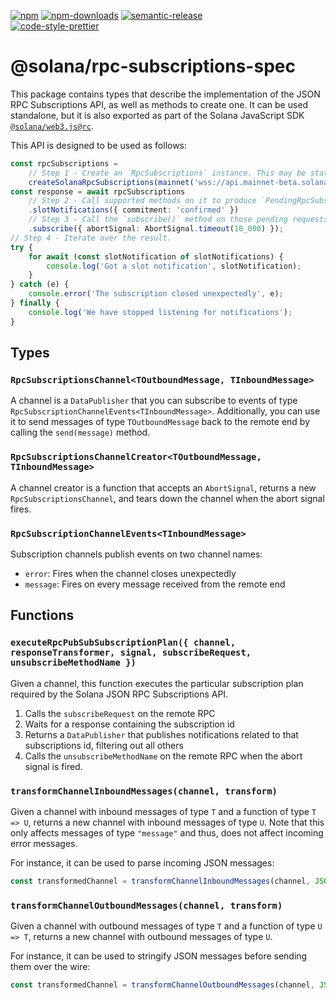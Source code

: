 [![npm][npm-image]][npm-url]
[![npm-downloads][npm-downloads-image]][npm-url]
[![semantic-release][semantic-release-image]][semantic-release-url]
<br />
[![code-style-prettier][code-style-prettier-image]][code-style-prettier-url]

[code-style-prettier-image]: https://img.shields.io/badge/code_style-prettier-ff69b4.svg?style=flat-square
[code-style-prettier-url]: https://github.com/prettier/prettier
[npm-downloads-image]: https://img.shields.io/npm/dm/@solana/rpc-subscriptions-spec/rc.svg?style=flat
[npm-image]: https://img.shields.io/npm/v/@solana/rpc-subscriptions-spec/rc.svg?style=flat
[npm-url]: https://www.npmjs.com/package/@solana/rpc-subscriptions-spec/v/rc
[semantic-release-image]: https://img.shields.io/badge/%20%20%F0%9F%93%A6%F0%9F%9A%80-semantic--release-e10079.svg
[semantic-release-url]: https://github.com/semantic-release/semantic-release

# @solana/rpc-subscriptions-spec

This package contains types that describe the implementation of the JSON RPC Subscriptions API, as well as methods to create one. It can be used standalone, but it is also exported as part of the Solana JavaScript SDK [`@solana/web3.js@rc`](https://github.com/solana-labs/solana-web3.js/tree/master/packages/library).

This API is designed to be used as follows:

```ts
const rpcSubscriptions =
    // Step 1 - Create an `RpcSubscriptions` instance. This may be stateful.
    createSolanaRpcSubscriptions(mainnet('wss://api.mainnet-beta.solana.com'));
const response = await rpcSubscriptions
    // Step 2 - Call supported methods on it to produce `PendingRpcSubscriptionsRequest` objects.
    .slotNotifications({ commitment: 'confirmed' })
    // Step 3 - Call the `subscribe()` method on those pending requests to trigger them.
    .subscribe({ abortSignal: AbortSignal.timeout(10_000) });
// Step 4 - Iterate over the result.
try {
    for await (const slotNotification of slotNotifications) {
        console.log('Got a slot notification', slotNotification);
    }
} catch (e) {
    console.error('The subscription closed unexpectedly', e);
} finally {
    console.log('We have stopped listening for notifications');
}
```

## Types

### `RpcSubscriptionsChannel<TOutboundMessage, TInboundMessage>`

A channel is a `DataPublisher` that you can subscribe to events of type `RpcSubscriptionChannelEvents<TInboundMessage>`. Additionally, you can use it to send messages of type `TOutboundMessage` back to the remote end by calling the `send(message)` method.

### `RpcSubscriptionsChannelCreator<TOutboundMessage, TInboundMessage>`

A channel creator is a function that accepts an `AbortSignal`, returns a new `RpcSubscriptionsChannel`, and tears down the channel when the abort signal fires.

### `RpcSubscriptionChannelEvents<TInboundMessage>`

Subscription channels publish events on two channel names:

-   `error`: Fires when the channel closes unexpectedly
-   `message`: Fires on every message received from the remote end

## Functions

### `executeRpcPubSubSubscriptionPlan({ channel, responseTransformer, signal, subscribeRequest, unsubscribeMethodName })`

Given a channel, this function executes the particular subscription plan required by the Solana JSON RPC Subscriptions API.

1. Calls the `subscribeRequest` on the remote RPC
2. Waits for a response containing the subscription id
3. Returns a `DataPublisher` that publishes notifications related to that subscriptions id, filtering out all others
4. Calls the `unsubscribeMethodName` on the remote RPC when the abort signal is fired.

### `transformChannelInboundMessages(channel, transform)`

Given a channel with inbound messages of type `T` and a function of type `T => U`, returns a new channel with inbound messages of type `U`. Note that this only affects messages of type `"message"` and thus, does not affect incoming error messages.

For instance, it can be used to parse incoming JSON messages:

```ts
const transformedChannel = transformChannelInboundMessages(channel, JSON.parse);
```

### `transformChannelOutboundMessages(channel, transform)`

Given a channel with outbound messages of type `T` and a function of type `U => T`, returns a new channel with outbound messages of type `U`.

For instance, it can be used to stringify JSON messages before sending them over the wire:

```ts
const transformedChannel = transformChannelOutboundMessages(channel, JSON.stringify);
```
